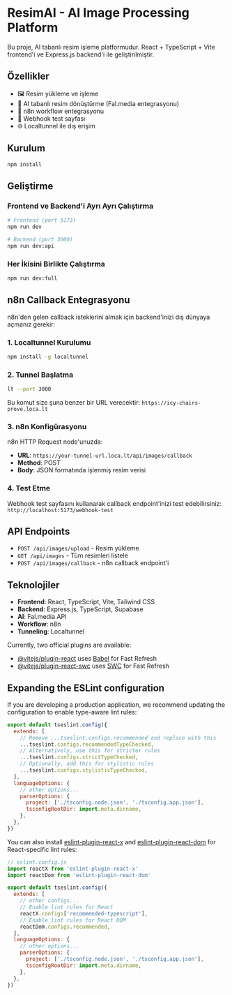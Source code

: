 # ResimAI - AI Image Processing Platform

Bu proje, AI tabanlı resim işleme platformudur. React + TypeScript + Vite frontend'i ve Express.js backend'i ile geliştirilmiştir.

## Özellikler

- 🖼️ Resim yükleme ve işleme
- 🤖 AI tabanlı resim dönüştürme (Fal.media entegrasyonu)
- 🔗 n8n workflow entegrasyonu
- 📡 Webhook test sayfası
- 🌐 Localtunnel ile dış erişim

## Kurulum

```bash
npm install
```

## Geliştirme

### Frontend ve Backend'i Ayrı Ayrı Çalıştırma

```bash
# Frontend (port 5173)
npm run dev

# Backend (port 3000)
npm run dev:api
```

### Her İkisini Birlikte Çalıştırma

```bash
npm run dev:full
```

## n8n Callback Entegrasyonu

n8n'den gelen callback isteklerini almak için backend'inizi dış dünyaya açmanız gerekir:

### 1. Localtunnel Kurulumu

```bash
npm install -g localtunnel
```

### 2. Tunnel Başlatma

```bash
lt --port 3000
```

Bu komut size şuna benzer bir URL verecektir: `https://icy-chairs-prove.loca.lt`

### 3. n8n Konfigürasyonu

n8n HTTP Request node'unuzda:
- **URL**: `https://your-tunnel-url.loca.lt/api/images/callback`
- **Method**: POST
- **Body**: JSON formatında işlenmiş resim verisi

### 4. Test Etme

Webhook test sayfasını kullanarak callback endpoint'inizi test edebilirsiniz:
`http://localhost:5173/webhook-test`

## API Endpoints

- `POST /api/images/upload` - Resim yükleme
- `GET /api/images` - Tüm resimleri listele
- `POST /api/images/callback` - n8n callback endpoint'i

## Teknolojiler

- **Frontend**: React, TypeScript, Vite, Tailwind CSS
- **Backend**: Express.js, TypeScript, Supabase
- **AI**: Fal.media API
- **Workflow**: n8n
- **Tunneling**: Localtunnel

Currently, two official plugins are available:

- [@vitejs/plugin-react](https://github.com/vitejs/vite-plugin-react/blob/main/packages/plugin-react) uses [Babel](https://babeljs.io/) for Fast Refresh
- [@vitejs/plugin-react-swc](https://github.com/vitejs/vite-plugin-react/blob/main/packages/plugin-react-swc) uses [SWC](https://swc.rs/) for Fast Refresh

## Expanding the ESLint configuration

If you are developing a production application, we recommend updating the configuration to enable type-aware lint rules:

```js
export default tseslint.config({
  extends: [
    // Remove ...tseslint.configs.recommended and replace with this
    ...tseslint.configs.recommendedTypeChecked,
    // Alternatively, use this for stricter rules
    ...tseslint.configs.strictTypeChecked,
    // Optionally, add this for stylistic rules
    ...tseslint.configs.stylisticTypeChecked,
  ],
  languageOptions: {
    // other options...
    parserOptions: {
      project: ['./tsconfig.node.json', './tsconfig.app.json'],
      tsconfigRootDir: import.meta.dirname,
    },
  },
})
```

You can also install [eslint-plugin-react-x](https://github.com/Rel1cx/eslint-react/tree/main/packages/plugins/eslint-plugin-react-x) and [eslint-plugin-react-dom](https://github.com/Rel1cx/eslint-react/tree/main/packages/plugins/eslint-plugin-react-dom) for React-specific lint rules:

```js
// eslint.config.js
import reactX from 'eslint-plugin-react-x'
import reactDom from 'eslint-plugin-react-dom'

export default tseslint.config({
  extends: [
    // other configs...
    // Enable lint rules for React
    reactX.configs['recommended-typescript'],
    // Enable lint rules for React DOM
    reactDom.configs.recommended,
  ],
  languageOptions: {
    // other options...
    parserOptions: {
      project: ['./tsconfig.node.json', './tsconfig.app.json'],
      tsconfigRootDir: import.meta.dirname,
    },
  },
})
```
